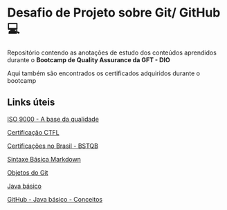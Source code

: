 # Desafio de Projeto sobre Git/ GitHub :computer:
Repositório contendo as anotações de estudo dos conteúdos aprendidos durante o **Bootcamp de Quality Assurance da GFT - DIO**

Aqui também são encontrados os certificados adquiridos durante o bootcamp

## Links úteis

[ISO 9000 - A base da qualidade](https://qualidadeuniso.files.wordpress.com/2012/09/nbr-iso-9000-2005.pdf)

[Certificação CTFL](https://www.istqb.org/certifications/certified-tester-foundation-level)

[Certificações no Brasil - BSTQB](https://bstqb.org.br/b9/)

[Sintaxe Básica Markdown](https://www.markdownguide.org/basic-syntax/)

[Objetos do Git](https://yunwuxin1.gitbooks.io/git/content/pt-br/2f43a18152712fdc540f15b0a67e9786/eabfce06abf3d61cb56302bae6b62e77.html)

[Java básico](https://glysns.gitbook.io/java-basico)

[GitHub - Java básico - Conceitos](https://github.com/Lerufato/Dio-Project-Java-basico.git)
